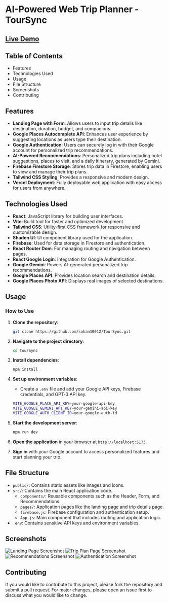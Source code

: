 # AI-Powered Web Trip Planner - TourSync

## [Live Demo](https://tour-sync.vercel.app/)

## Table of Contents

- Features
- Technologies Used
- Usage
- File Structure
- Screenshots
- Contributing

## Features

- **Landing Page with Form**: Allows users to input trip details like destination, duration, budget, and companions.
- **Google Places Autocomplete API**: Enhances user experience by suggesting locations as users type their destination.
- **Google Authentication**: Users can securely log in with their Google account for personalized trip recommendations.
- **AI-Powered Recommendations**: Personalized trip plans including hotel suggestions, places to visit, and a daily itinerary, generated by Gemini.
- **Firebase Firestore Storage**: Stores trip data in Firestore, enabling users to view and manage their trip plans.
- **Tailwind CSS Styling**: Provides a responsive and modern design.
- **Vercel Deployment**: Fully deployable web application with easy access for users from anywhere.

## Technologies Used

- **React**: JavaScript library for building user interfaces.
- **Vite**: Build tool for faster and optimized development.
- **Tailwind CSS**: Utility-first CSS framework for responsive and customizable design.
- **Shaden UI**: UI component library used for the application.
- **Firebase**: Used for data storage in Firestore and authentication.
- **React Router Dom**: For managing routing and navigation between pages.
- **React Google Login**: Integration for Google Authentication.
- **Google Gemini**: Powers AI-generated personalized trip recommendations.
- **Google Places API**: Provides location search and destination details.
- **Google Places Photo API**: Displays real images of selected destinations.

## Usage

### How to Use

1. **Clone the repository**:
    ```bash
    git clone https://github.com/sohan10012/TourSync.git
    ```

2. **Navigate to the project directory**:
    ```bash
    cd TourSync
    ```

3. **Install dependencies**:
    ```bash
    npm install
    ```

4. **Set up environment variables**:
    - Create a `.env` file and add your Google API keys, Firebase credentials, and GPT-3 API key.

    ```bash
    VITE_GOOGLE_PLACE_API_KEY=your-google-api-key
    VITE_GOOGLE_GEMINI_API_KEY=your-gemini-api-key
    VITE_GOOGLE_AUTH_CLIENT_ID=your-google-auth-id
    ```

5. **Start the development server**:
    ```bash
    npm run dev
    ```

6. **Open the application** in your browser at `http://localhost:5173`.

7. **Sign in** with your Google account to access personalized features and start planning your trip.

## File Structure

- `public/`: Contains static assets like images and icons.
- `src/`: Contains the main React application code.
  - `components/`: Reusable components such as the Header, Form, and Recommendations.
  - `pages/`: Application pages like the landing page and trip details page.
  - `firebase.js`: Firebase configuration and authentication setup.
  - `App.js`: Main component that includes routing and application logic.
- `.env`: Contains sensitive API keys and environment variables.

## Screenshots

![Landing Page Screenshot](screenshot1.png)
![Trip Plan Page Screenshot](screenshot2.png)
![Recommendations Screenshot](screenshot3.png)
![Authentication Screenshot](screenshot4.png)

## Contributing

If you would like to contribute to this project, please fork the repository and submit a pull request. For major changes, please open an issue first to discuss what you would like to change.
